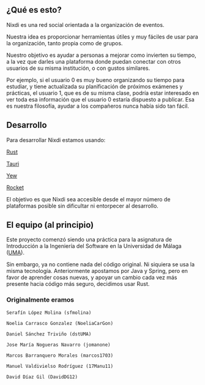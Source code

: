¿Qué es esto?
-------------
Nixdi es una red social orientada a la organización de eventos.

Nuestra idea es proporcionar herramientas útiles y muy fáciles de usar para
la organización, tanto propia como de grupos.

Nuestro objetivo es ayudar a personas a mejorar como invierten su tiempo,
a la vez que darles una plataforma donde puedan conectar con otros usuarios
de su misma institución, o con gustos similares.

Por ejemplo, si el usuario 0 es muy bueno organizando su tiempo para estudiar, y
tiene actualizada su planificación de próximos exámenes y prácticas,
el usuario 1, que es de su misma clase, podría estar interesado en ver toda
esa información que el usuario 0 estaría dispuesto a publicar.
Esa es nuestra filosofía, ayudar a los compañeros nunca había sido tan fácil.


Desarrollo
----------
Para desarrollar Nixdi estamos usando:

[Rust](https://www.rust-lang.org/)

[Tauri](https://tauri.app/)

[Yew](https://yew.rs/)

[Rocket](https://rocket.rs/)

El objetivo es que Nixdi sea accesible desde el mayor número de plataformas posible sin dificultar ni entorpecer al desarrollo.


El equipo (al principio)
---------
Este proyecto comenzó siendo una práctica para la asignatura de Introducción a la Ingeniería del Software en la Universidad de Málaga ([UMA](https://www.uma.es/)).

Sin embargo, ya no contiene nada del código original. Ni siquiera se usa la misma tecnología.
Anteriormente apostamos por Java y Spring, pero en favor de aprender cosas nuevas, y apoyar un cambio cada vez más presente hacia código más seguro, decidimos usar Rust.



### Originalmente eramos

`Serafín López Molina (sfmolina)`

`Noelia Carrasco Gonzalez (NoeliaCarGon)`

`Daniel Sánchez Triviño (dstUMA)`

`Jose María Nogueras Navarro (jomanone)`

`Marcos Barranquero Morales (marcos1703)`

`Manuel Valdivielso Rodríguez (17Manu11)`

`David Díaz Gil (DavidDG12)`
